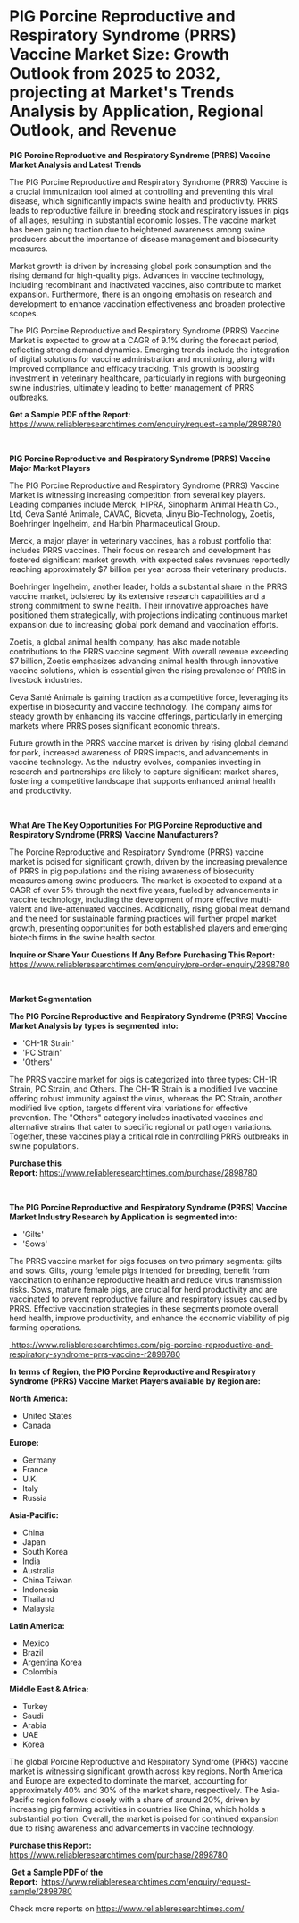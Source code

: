 <p><h1>PIG Porcine Reproductive and Respiratory Syndrome (PRRS) Vaccine Market Size: Growth Outlook from 2025 to 2032, projecting at Market's Trends Analysis by Application, Regional Outlook, and Revenue</h1></p><p><strong>PIG Porcine Reproductive and Respiratory Syndrome (PRRS) Vaccine Market Analysis and Latest Trends</strong></p>
<p><p>The PIG Porcine Reproductive and Respiratory Syndrome (PRRS) Vaccine is a crucial immunization tool aimed at controlling and preventing this viral disease, which significantly impacts swine health and productivity. PRRS leads to reproductive failure in breeding stock and respiratory issues in pigs of all ages, resulting in substantial economic losses. The vaccine market has been gaining traction due to heightened awareness among swine producers about the importance of disease management and biosecurity measures.</p><p>Market growth is driven by increasing global pork consumption and the rising demand for high-quality pigs. Advances in vaccine technology, including recombinant and inactivated vaccines, also contribute to market expansion. Furthermore, there is an ongoing emphasis on research and development to enhance vaccination effectiveness and broaden protective scopes.</p><p>The PIG Porcine Reproductive and Respiratory Syndrome (PRRS) Vaccine Market is expected to grow at a CAGR of 9.1% during the forecast period, reflecting strong demand dynamics. Emerging trends include the integration of digital solutions for vaccine administration and monitoring, along with improved compliance and efficacy tracking. This growth is boosting investment in veterinary healthcare, particularly in regions with burgeoning swine industries, ultimately leading to better management of PRRS outbreaks.</p></p>
<p><strong>Get a Sample PDF of the Report:&nbsp;</strong> <a href="https://www.reliableresearchtimes.com/enquiry/request-sample/2898780?utm_campaign=3532&utm_medium=2&utm_source=Github&utm_content=ia&utm_term=15032025&utm_id=pig-porcine-reproductive-and-respiratory-syndrome-prrs-vaccine">https://www.reliableresearchtimes.com/enquiry/request-sample/2898780</a></p>
<p>&nbsp;</p>
<p><strong>PIG Porcine Reproductive and Respiratory Syndrome (PRRS) Vaccine Major Market Players</strong></p>
<p><p>The PIG Porcine Reproductive and Respiratory Syndrome (PRRS) Vaccine Market is witnessing increasing competition from several key players. Leading companies include Merck, HIPRA, Sinopharm Animal Health Co., Ltd, Ceva Santé Animale, CAVAC, Bioveta, Jinyu Bio-Technology, Zoetis, Boehringer Ingelheim, and Harbin Pharmaceutical Group.</p><p>Merck, a major player in veterinary vaccines, has a robust portfolio that includes PRRS vaccines. Their focus on research and development has fostered significant market growth, with expected sales revenues reportedly reaching approximately $7 billion per year across their veterinary products.</p><p>Boehringer Ingelheim, another leader, holds a substantial share in the PRRS vaccine market, bolstered by its extensive research capabilities and a strong commitment to swine health. Their innovative approaches have positioned them strategically, with projections indicating continuous market expansion due to increasing global pork demand and vaccination efforts.</p><p>Zoetis, a global animal health company, has also made notable contributions to the PRRS vaccine segment. With overall revenue exceeding $7 billion, Zoetis emphasizes advancing animal health through innovative vaccine solutions, which is essential given the rising prevalence of PRRS in livestock industries.</p><p>Ceva Santé Animale is gaining traction as a competitive force, leveraging its expertise in biosecurity and vaccine technology. The company aims for steady growth by enhancing its vaccine offerings, particularly in emerging markets where PRRS poses significant economic threats.</p><p>Future growth in the PRRS vaccine market is driven by rising global demand for pork, increased awareness of PRRS impacts, and advancements in vaccine technology. As the industry evolves, companies investing in research and partnerships are likely to capture significant market shares, fostering a competitive landscape that supports enhanced animal health and productivity.</p></p>
<p>&nbsp;</p>
<p><strong>What Are The Key Opportunities For PIG Porcine Reproductive and Respiratory Syndrome (PRRS) Vaccine Manufacturers?</strong></p>
<p><p>The Porcine Reproductive and Respiratory Syndrome (PRRS) vaccine market is poised for significant growth, driven by the increasing prevalence of PRRS in pig populations and the rising awareness of biosecurity measures among swine producers. The market is expected to expand at a CAGR of over 5% through the next five years, fueled by advancements in vaccine technology, including the development of more effective multi-valent and live-attenuated vaccines. Additionally, rising global meat demand and the need for sustainable farming practices will further propel market growth, presenting opportunities for both established players and emerging biotech firms in the swine health sector.</p></p>
<p><strong>Inquire or Share Your Questions If Any Before Purchasing This Report:</strong> <a href="https://www.reliableresearchtimes.com/enquiry/pre-order-enquiry/2898780?utm_campaign=3532&utm_medium=2&utm_source=Github&utm_content=ia&utm_term=15032025&utm_id=pig-porcine-reproductive-and-respiratory-syndrome-prrs-vaccine">https://www.reliableresearchtimes.com/enquiry/pre-order-enquiry/2898780</a></p>
<p>&nbsp;</p>
<p><strong>Market Segmentation</strong></p>
<p><strong>The PIG Porcine Reproductive and Respiratory Syndrome (PRRS) Vaccine Market Analysis by types is segmented into:</strong></p>
<p><ul><li>'CH-1R Strain'</li><li>'PC Strain'</li><li>'Others'</li></ul></p>
<p><p>The PRRS vaccine market for pigs is categorized into three types: CH-1R Strain, PC Strain, and Others. The CH-1R Strain is a modified live vaccine offering robust immunity against the virus, whereas the PC Strain, another modified live option, targets different viral variations for effective prevention. The "Others" category includes inactivated vaccines and alternative strains that cater to specific regional or pathogen variations. Together, these vaccines play a critical role in controlling PRRS outbreaks in swine populations.</p></p>
<p><strong>Purchase this Report:&nbsp;</strong><a href="https://www.reliableresearchtimes.com/purchase/2898780?utm_campaign=3532&utm_medium=2&utm_source=Github&utm_content=ia&utm_term=15032025&utm_id=pig-porcine-reproductive-and-respiratory-syndrome-prrs-vaccine">https://www.reliableresearchtimes.com/purchase/2898780</a></p>
<p>&nbsp;</p>
<p><strong>The PIG Porcine Reproductive and Respiratory Syndrome (PRRS) Vaccine Market Industry Research by Application is segmented into:</strong></p>
<p><ul><li>'Gilts'</li><li>'Sows'</li></ul></p>
<p><p>The PRRS vaccine market for pigs focuses on two primary segments: gilts and sows. Gilts, young female pigs intended for breeding, benefit from vaccination to enhance reproductive health and reduce virus transmission risks. Sows, mature female pigs, are crucial for herd productivity and are vaccinated to prevent reproductive failure and respiratory issues caused by PRRS. Effective vaccination strategies in these segments promote overall herd health, improve productivity, and enhance the economic viability of pig farming operations.</p></p>
<p><a href="https://www.reliableresearchtimes.com/pig-porcine-reproductive-and-respiratory-syndrome-prrs-vaccine-r2898780?utm_campaign=3532&utm_medium=2&utm_source=Github&utm_content=ia&utm_term=15032025&utm_id=pig-porcine-reproductive-and-respiratory-syndrome-prrs-vaccine">&nbsp;https://www.reliableresearchtimes.com/pig-porcine-reproductive-and-respiratory-syndrome-prrs-vaccine-r2898780</a></p>
<p><strong>In terms of Region, the PIG Porcine Reproductive and Respiratory Syndrome (PRRS) Vaccine Market Players available by Region are:</strong></p>
<p>
    <p> <strong> North America: </strong>
        <ul>
            <li>United States</li>
            <li>Canada</li>
        </ul>
        </p> 
    <p> <strong> Europe: </strong>
        <ul>
            <li>Germany</li>
            <li>France</li>
            <li>U.K.</li>
            <li>Italy</li>
            <li>Russia</li>
        </ul>
        </p> 
    <p> <strong> Asia-Pacific: </strong>
        <ul>
            <li>China</li>
            <li>Japan</li>
            <li>South Korea</li>
            <li>India</li>
            <li>Australia</li>
            <li>China Taiwan</li>
            <li>Indonesia</li>
            <li>Thailand</li>
            <li>Malaysia</li>
        </ul>
        </p> 
    <p> <strong> Latin America: </strong>
        <ul>
            <li>Mexico</li>
            <li>Brazil</li>
            <li>Argentina Korea</li>
            <li>Colombia</li>
        </ul>
        </p> 
    <p> <strong> Middle East & Africa: </strong>
        <ul>
            <li>Turkey</li>
            <li>Saudi</li>
            <li>Arabia</li>
            <li>UAE</li>
            <li>Korea</li>
        </ul>
    </p>
    </p>
<p><p>The global Porcine Reproductive and Respiratory Syndrome (PRRS) vaccine market is witnessing significant growth across key regions. North America and Europe are expected to dominate the market, accounting for approximately 40% and 30% of the market share, respectively. The Asia-Pacific region follows closely with a share of around 20%, driven by increasing pig farming activities in countries like China, which holds a substantial portion. Overall, the market is poised for continued expansion due to rising awareness and advancements in vaccine technology.</p></p>
<p><strong>Purchase this Report: </strong><a href="https://www.reliableresearchtimes.com/purchase/2898780?utm_campaign=3532&utm_medium=2&utm_source=Github&utm_content=ia&utm_term=15032025&utm_id=pig-porcine-reproductive-and-respiratory-syndrome-prrs-vaccine">https://www.reliableresearchtimes.com/purchase/2898780</a></p>
<p>&nbsp;<strong>Get a Sample PDF of the Report:&nbsp;&nbsp;</strong><a href="https://www.reliableresearchtimes.com/enquiry/request-sample/2898780?utm_campaign=3532&utm_medium=2&utm_source=Github&utm_content=ia&utm_term=15032025&utm_id=pig-porcine-reproductive-and-respiratory-syndrome-prrs-vaccine">https://www.reliableresearchtimes.com/enquiry/request-sample/2898780</a></p>
<p><strong></strong></p>
<p>Check more reports on <a href="https://www.reliableresearchtimes.com/?utm_campaign=3532&utm_medium=2&utm_source=Github&utm_content=ia&utm_term=15032025&utm_id=pig-porcine-reproductive-and-respiratory-syndrome-prrs-vaccine">https://www.reliableresearchtimes.com/</a></p>